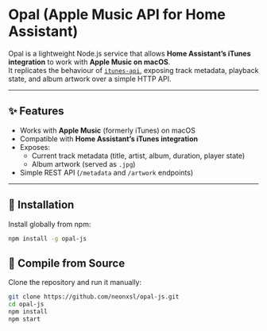 # Opal (Apple Music API for Home Assistant)

Opal is a lightweight Node.js service that allows **Home Assistant’s iTunes integration** to work with **Apple Music on macOS**.  
It replicates the behaviour of [`itunes-api`](https://github.com/maddox/itunes-api), exposing track metadata, playback state, and album artwork over a simple HTTP API.

---

## ✨ Features
- Works with **Apple Music** (formerly iTunes) on macOS  
- Compatible with **Home Assistant’s iTunes integration**  
- Exposes:
  - Current track metadata (title, artist, album, duration, player state)
  - Album artwork (served as `.jpg`)  
- Simple REST API (`/metadata` and `/artwork` endpoints)  

---

## 🚀 Installation

Install globally from npm:

```bash
npm install -g opal-js
```

## 🔨 Compile from Source

Clone the repository and run it manually:

```bash
git clone https://github.com/neonxsl/opal-js.git
cd opal-js
npm install
npm start
```
